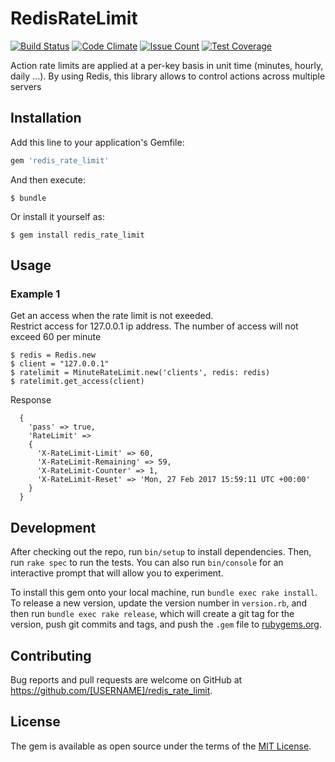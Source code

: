 # RedisRateLimit

[![Build Status](https://secure.travis-ci.org/neceha-bgl/redis_rate_limit.svg?branch=master)](http://travis-ci.org/neceha-bgl/redis_rate_limit)
[![Code Climate](https://codeclimate.com/github/neceha-bgl/redis_rate_limit/badges/gpa.svg)](https://codeclimate.com/github/neceha-bgl/redis_rate_limit)
[![Issue Count](https://codeclimate.com/github/neceha-bgl/redis_rate_limit/badges/issue_count.svg)](https://codeclimate.com/github/neceha-bgl/redis_rate_limit)
[![Test Coverage](https://lima.codeclimate.com/github/neceha-bgl/redis_rate_limit/badges/coverage.svg)](https://lima.codeclimate.com/github/neceha-bgl/redis_rate_limit/coverage)

Action rate limits are applied at a per-key basis in unit time (minutes, hourly, daily ...). By using Redis, this library allows to control actions across multiple servers

## Installation

Add this line to your application's Gemfile:

```ruby
gem 'redis_rate_limit'
```

And then execute:

    $ bundle

Or install it yourself as:

    $ gem install redis_rate_limit

## Usage

### Example 1

Get an access when the rate limit is not exeeded.  
Restrict access for 127.0.0.1 ip address. The number of access will not exceed 60 per minute

    $ redis = Redis.new
    $ client = "127.0.0.1"
    $ ratelimit = MinuteRateLimit.new('clients', redis: redis)
    $ ratelimit.get_access(client)

Response

      {
        'pass' => true,
        'RateLimit' =>
        {
          'X-RateLimit-Limit' => 60,
          'X-RateLimit-Remaining' => 59,
          'X-RateLimit-Counter' => 1,
          'X-RateLimit-Reset' => 'Mon, 27 Feb 2017 15:59:11 UTC +00:00'
        }
      }


## Development

After checking out the repo, run `bin/setup` to install dependencies. Then, run `rake spec` to run the tests. You can also run `bin/console` for an interactive prompt that will allow you to experiment.

To install this gem onto your local machine, run `bundle exec rake install`. To release a new version, update the version number in `version.rb`, and then run `bundle exec rake release`, which will create a git tag for the version, push git commits and tags, and push the `.gem` file to [rubygems.org](https://rubygems.org).

## Contributing

Bug reports and pull requests are welcome on GitHub at https://github.com/[USERNAME]/redis_rate_limit.


## License

The gem is available as open source under the terms of the [MIT License](http://opensource.org/licenses/MIT).

